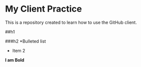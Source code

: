 My Client Practice
========================

This is a repository created to learn how to use the GitHub client.

##h1

###h2
*Bulleted list
* Item 2

**I am Bold**
